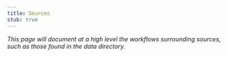 ```yaml
---
title: Sources
stub: true
---
```

_This page will document at a high level the workflows surrounding sources, such as those found in the data directory._
